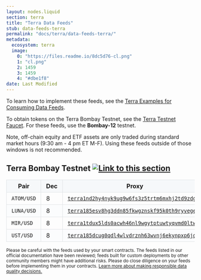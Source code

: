 ```yaml
---
layout: nodes.liquid
section: terra
title: "Terra Data Feeds"
stub: data-feeds-terra
permalink: "docs/terra/data-feeds-terra/"
metadata:
  ecosystem: terra
  image:
    0: "https://files.readme.io/8dc5d76-cl.png"
    1: "cl.png"
    2: 1459
    3: 1459
    4: "#dbe1f8"
date: Last Modified
---
```


<p>To learn how to implement these feeds, see the <a href="/docs/terra/using-data-feeds-terra/">Terra Examples for Consuming Data Feeds</a>.</p>
<p>To obtain tokens on the Terra Bombay Testnet, see the <a href="https://faucet.terra.money/">Terra Testnet Faucet</a>. For these feeds, use the <strong>Bombay-12</strong> testnet.</p>


<p>Note, off-chain equity and ETF assets are only traded during standard market hours (9:30 am - 4 pm ET M-F). Using these feeds outside of those windows is not recommended.</p>

<style>
table {
   border-collapse: collapse;
   width:100%;
}
th, td {
   border: 1px solid #dfe2e5;
   padding: 6px 13px;
}
thead tr {
   background-color: #f6f8fa;
}
tr:nth-child(2n) {
   background-color: rgb(251, 252, 253);
}
.detail-hidden {
   display: none;
}
input {
   margin-right:8px;
}
</style>

<div id="feed-data"><h2 id="Terra Bombay Testnet">Terra Bombay Testnet <a class="anchor" href="#Terra Bombay Testnet"><img src="/images/link.svg" alt="Link to this section"></a></h2>
<table>
    <thead>
        <tr>
            <th>Pair</th>
            <th class="detail-hidden">Deviation</th>
            <th class="detail-hidden">Heartbeat</th>
            <th>Dec</th>
            <th>Proxy</th>
        </tr>
    </thead>
    <tbody>
    <tr id="Terra Bombay Testnet ATOM/USD">
        <td><code>ATOM/USD</code></td>
        <td class="detail-hidden">0.3%</td>
        <td class="detail-hidden">50s</td>
        <td>8</td>
        <td><a href="https://finder.terra.money/bombay-12/address/terra1nd2hy4nyk9ug9w6fs3z5trtm6mxhj2td9zdgep"><code>terra1nd2hy4nyk9ug9w6fs3z5trtm6mxhj2td9zdgep</code></a></td>
    </tr>
        <tr id="Terra Bombay Testnet LUNA/USD">
        <td><code>LUNA/USD</code></td>
        <td class="detail-hidden">0.3%</td>
        <td class="detail-hidden">50s</td>
        <td>8</td>
        <td><a href="https://finder.terra.money/bombay-12/address/terra185esv8hg3ddn85fkwgznskf95k0th9ryvegeak"><code>terra185esv8hg3ddn85fkwgznskf95k0th9ryvegeak</code></a></td>
    </tr>
        <tr id="Terra Bombay Testnet MIR/USD">
        <td><code>MIR/USD</code></td>
        <td class="detail-hidden">0.3%</td>
        <td class="detail-hidden">50s</td>
        <td>8</td>
        <td><a href="https://finder.terra.money/bombay-12/address/terra1tdux5lds0acwh46nl9wgytptuwtyqvmd0ltw44"><code>terra1tdux5lds0acwh46nl9wgytptuwtyqvmd0ltw44</code></a></td>
    </tr>
        <tr id="Terra Bombay Testnet UST/USD">
        <td><code>UST/USD</code></td>
        <td class="detail-hidden">0.3%</td>
        <td class="detail-hidden">50s</td>
        <td>8</td>
        <td><a href="https://finder.terra.money/bombay-12/address/terra185dcug0qdl4wlvdrznh63wvnj6ekynpxp6jdwl"><code>terra185dcug0qdl4wlvdrznh63wvnj6ekynpxp6jdwl</code></a></td>
    </tr>
      </tbody>
</table></div>

<rdme-callout theme="warn">
<p><small>Please be careful with the feeds used by your smart contracts. The feeds listed in our official documentation have been reviewed; feeds built for custom deployments by other community members might have additional risks. Please do close diligence on your feeds before implementing them in your contracts. <a href="/docs/selecting-data-feeds/">Learn more about making responsible data quality decisions.</a></small>
</p>
</rdme-callout>
